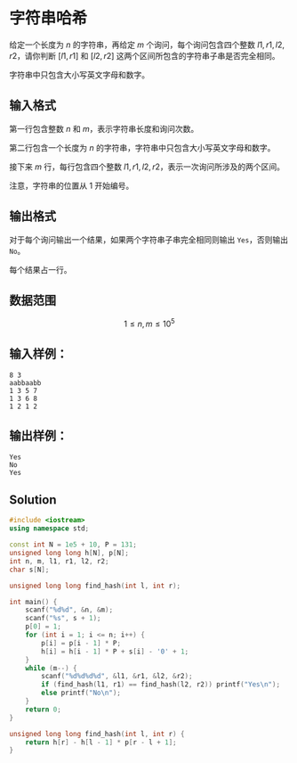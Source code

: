 # 字符串哈希

给定一个长度为 $n$ 的字符串，再给定 $m$ 个询问，每个询问包含四个整数 $l1,r1,l2,r2$，请你判断 $[l1,r1]$ 和 $[l2,r2]$ 这两个区间所包含的字符串子串是否完全相同。

字符串中只包含大小写英文字母和数字。

## 输入格式

第一行包含整数 $n$ 和 $m$，表示字符串长度和询问次数。

第二行包含一个长度为 $n$ 的字符串，字符串中只包含大小写英文字母和数字。

接下来 $m$ 行，每行包含四个整数 $l1,r1,l2,r2$，表示一次询问所涉及的两个区间。

注意，字符串的位置从 $1$ 开始编号。

## 输出格式

对于每个询问输出一个结果，如果两个字符串子串完全相同则输出 `Yes`，否则输出 `No`。

每个结果占一行。

## 数据范围

$$1 \le n,m \le 10^5$$

## 输入样例：

```text
8 3
aabbaabb
1 3 5 7
1 3 6 8
1 2 1 2
```

## 输出样例：

```text
Yes
No
Yes
```

## Solution

```Cpp
#include <iostream>
using namespace std;

const int N = 1e5 + 10, P = 131;
unsigned long long h[N], p[N];
int n, m, l1, r1, l2, r2;
char s[N];

unsigned long long find_hash(int l, int r);

int main() {
    scanf("%d%d", &n, &m);
    scanf("%s", s + 1);
    p[0] = 1;
    for (int i = 1; i <= n; i++) {
        p[i] = p[i - 1] * P;
        h[i] = h[i - 1] * P + s[i] - '0' + 1;
    }
    while (m--) {
        scanf("%d%d%d%d", &l1, &r1, &l2, &r2);
        if (find_hash(l1, r1) == find_hash(l2, r2)) printf("Yes\n");
        else printf("No\n");
    }
    return 0;
}

unsigned long long find_hash(int l, int r) {
    return h[r] - h[l - 1] * p[r - l + 1];
}
```
